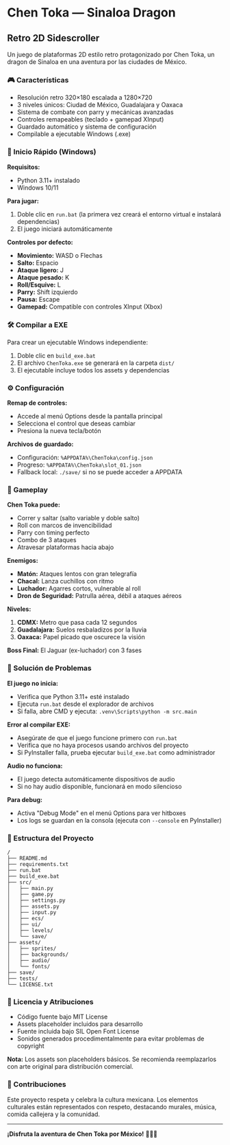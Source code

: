 # Chen Toka — Sinaloa Dragon
## Retro 2D Sidescroller

Un juego de plataformas 2D estilo retro protagonizado por Chen Toka, un dragon de Sinaloa en una aventura por las ciudades de México.

### 🎮 Características
- Resolución retro 320×180 escalada a 1280×720
- 3 niveles únicos: Ciudad de México, Guadalajara y Oaxaca
- Sistema de combate con parry y mecánicas avanzadas
- Controles remapeables (teclado + gamepad XInput)
- Guardado automático y sistema de configuración
- Compilable a ejecutable Windows (.exe)

### 🚀 Inicio Rápido (Windows)

**Requisitos:**
- Python 3.11+ instalado
- Windows 10/11

**Para jugar:**
1. Doble clic en `run.bat` (la primera vez creará el entorno virtual e instalará dependencias)
2. El juego iniciará automáticamente

**Controles por defecto:**
- **Movimiento:** WASD o Flechas
- **Salto:** Espacio
- **Ataque ligero:** J
- **Ataque pesado:** K  
- **Roll/Esquive:** L
- **Parry:** Shift izquierdo
- **Pausa:** Escape
- **Gamepad:** Compatible con controles XInput (Xbox)

### 🛠️ Compilar a EXE

Para crear un ejecutable Windows independiente:

1. Doble clic en `build_exe.bat`
2. El archivo `ChenToka.exe` se generará en la carpeta `dist/`
3. El ejecutable incluye todos los assets y dependencias

### ⚙️ Configuración

**Remap de controles:**
- Accede al menú Options desde la pantalla principal
- Selecciona el control que deseas cambiar
- Presiona la nueva tecla/botón

**Archivos de guardado:**
- Configuración: `%APPDATA%\ChenToka\config.json`
- Progreso: `%APPDATA%\ChenToka\slot_01.json`
- Fallback local: `./save/` si no se puede acceder a APPDATA

### 🎯 Gameplay

**Chen Toka puede:**
- Correr y saltar (salto variable y doble salto)
- Roll con marcos de invencibilidad
- Parry con timing perfecto
- Combo de 3 ataques
- Atravesar plataformas hacia abajo

**Enemigos:**
- **Matón:** Ataques lentos con gran telegrafía
- **Chacal:** Lanza cuchillos con ritmo
- **Luchador:** Agarres cortos, vulnerable al roll
- **Dron de Seguridad:** Patrulla aérea, débil a ataques aéreos

**Niveles:**
1. **CDMX:** Metro que pasa cada 12 segundos
2. **Guadalajara:** Suelos resbaladizos por la lluvia
3. **Oaxaca:** Papel picado que oscurece la visión

**Boss Final:** El Jaguar (ex-luchador) con 3 fases

### 🔧 Solución de Problemas

**El juego no inicia:**
- Verifica que Python 3.11+ esté instalado
- Ejecuta `run.bat` desde el explorador de archivos
- Si falla, abre CMD y ejecuta: `.venv\Scripts\python -m src.main`

**Error al compilar EXE:**
- Asegúrate de que el juego funcione primero con `run.bat`
- Verifica que no haya procesos usando archivos del proyecto
- Si PyInstaller falla, prueba ejecutar `build_exe.bat` como administrador

**Audio no funciona:**
- El juego detecta automáticamente dispositivos de audio
- Si no hay audio disponible, funcionará en modo silencioso

**Para debug:**
- Activa "Debug Mode" en el menú Options para ver hitboxes
- Los logs se guardan en la consola (ejecuta con `--console` en PyInstaller)

### 📁 Estructura del Proyecto

```
/
├── README.md
├── requirements.txt
├── run.bat
├── build_exe.bat
├── src/
│   ├── main.py
│   ├── game.py
│   ├── settings.py
│   ├── assets.py
│   ├── input.py
│   ├── ecs/
│   ├── ui/
│   ├── levels/
│   └── save/
├── assets/
│   ├── sprites/
│   ├── backgrounds/
│   ├── audio/
│   └── fonts/
├── save/
├── tests/
└── LICENSE.txt
```

### 📜 Licencia y Atribuciones

- Código fuente bajo MIT License
- Assets placeholder incluidos para desarrollo
- Fuente incluida bajo SIL Open Font License
- Sonidos generados procedimentalmente para evitar problemas de copyright

**Nota:** Los assets son placeholders básicos. Se recomienda reemplazarlos con arte original para distribución comercial.

### 🤝 Contribuciones

Este proyecto respeta y celebra la cultura mexicana. Los elementos culturales están representados con respeto, destacando murales, música, comida callejera y la comunidad.

---

**¡Disfruta la aventura de Chen Toka por México!** 🐉🇲🇽